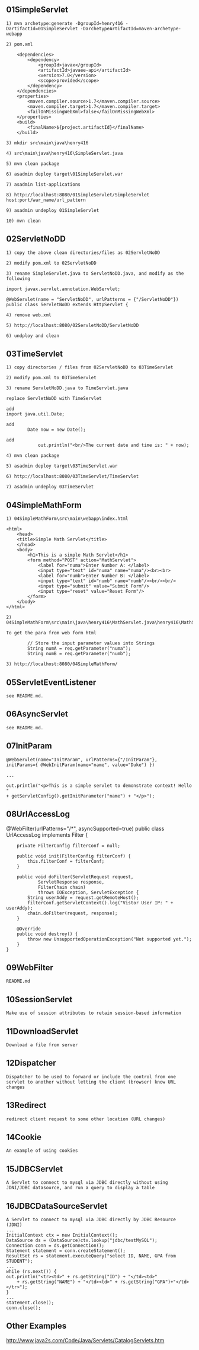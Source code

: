 01SimpleServlet
---------------

	1) mvn archetype:generate -DgroupId=henry416 -DartifactId=01SimpleServlet -DarchetypeArtifactId=maven-archetype-webapp

	2) pom.xml

		<dependencies>
			<dependency>
				<groupId>javax</groupId>
				<artifactId>javaee-api</artifactId>
				<version>7.0</version>
				<scope>provided</scope>
			</dependency>
		</dependencies>
		<properties>
			<maven.compiler.source>1.7</maven.compiler.source>
			<maven.compiler.target>1.7</maven.compiler.target>
			<failOnMissingWebXml>false</failOnMissingWebXml>
		</properties>
		<build>
			<finalName>${project.artifactId}</finalName>
		</build>
		
	3) mkdir src\main\java\henry416

	4) src\main\java\henry416\SimpleServlet.java

	5) mvn clean package

	6) asadmin deploy target\01SimpleServlet.war

	7) asadmin list-applications

	8) http://localhost:8080/01SimpleServlet/SimpleServlet
	host:port/war_name/url_pattern

	9) asadmin undeploy 01SimpleServlet

	10) mvn clean

02ServletNoDD
--------------

	1) copy the above clean directories/files as 02ServletNoDD

	2) modify pom.xml to 02ServletNoDD

	3) rename SimpleServlet.java to ServletNoDD.java, and modify as the following

	import javax.servlet.annotation.WebServlet;

	@WebServlet(name = "ServletNoDD", urlPatterns = {"/ServletNoDD"})
	public class ServletNoDD extends HttpServlet {

	4) remove web.xml

	5) http://localhost:8080/02ServletNoDD/ServletNoDD

	6) undploy and clean

03TimeServlet
-------------

	1) copy directories / files from 02ServletNoDD to 03TimeServlet

	2) modify pom.xml to 03TimeServlet

	3) rename ServletNoDD.java to TimeServlet.java

	replace ServletNoDD with TimeServlet

	add
	import java.util.Date;

	add
			Date now = new Date();

	add
				out.println("<br/>The current date and time is: " + now);

	4) mvn clean package

	5) asadmin deploy target\03TimeServlet.war

	6) http://localhost:8080/03TimeServlet/TimeServlet

	7) asadmin undeploy 03TimeServlet

04SimpleMathForm
----------------

	1) 04SimpleMathForm\src\main\webapp\index.html

	<html>
		<head>
		<title>Simple Math Servlet</title>
		</head>
		<body>
			<h1>This is a simple Math Servlet</h1>
			<form method="POST" action="MathServlet">
				<label for="numa">Enter Number A: </label>
				<input type="text" id="numa" name="numa"/><br><br>
				<label for="numb">Enter Number B: </label>
				<input type="text" id="numb" name="numb"/><br/><br/>
				<input type="submit" value="Submit Form"/>
				<input type="reset" value="Reset Form"/>
			</form>
		</body>
	</html>

	2) 04SimpleMathForm\src\main\java\henry416\MathServlet.java\henry416\MathServlet.java

	To get the para from web form html

			// Store the input parameter values into Strings
			String numA = req.getParameter("numa");
			String numB = req.getParameter("numb");
			
	3) http://localhost:8080/04SimpleMathForm/

05ServletEventListener
----------------------

	see README.md.

06AsyncServlet
--------------

	see README.md.

07InitParam
------------

	@WebServlet(name="InitParam", urlPatterns={"/InitParam"},
	initParams={ @WebInitParam(name="name", value="Duke") }) 

	...

	out.println("<p>This is a simple servlet to demonstrate context! Hello "
	+ getServletConfig().getInitParameter("name") + "</p>");

08UrlAccessLog
--------------

@WebFilter(urlPatterns="/*", asyncSupported=true)
	public class UrlAccessLog implements Filter {

		private FilterConfig filterConf = null;

		public void init(FilterConfig filterConf) {
			this.filterConf = filterConf;
		}

		public void doFilter(ServletRequest request,
				ServletResponse response,
				FilterChain chain)
				throws IOException, ServletException {
			String userAddy = request.getRemoteHost();
			filterConf.getServletContext().log("Vistor User IP: " + userAddy);
			chain.doFilter(request, response);
		}

		@Override
		public void destroy() {
			throw new UnsupportedOperationException("Not supported yet.");
		}
	}

09WebFilter
------------

	README.md

10SessionServlet
----------------

	Make use of session attributes to retain session-based information

11DownloadServlet
-----------------

	Download a file from server

12Dispatcher
-------------

	Dispatcher to be used to forward or include the control from one servlet to another without letting the client (browser) know URL changes

13Redirect
----------

	redirect client request to some other location (URL changes)

14Cookie
--------

	An example of using cookies

15JDBCServlet
-------------

	A Servlet to connect to mysql via JDBC directly without using JDNI/JDBC datasource, and run a query to display a table

16JDBCDataSourceServlet
-----------------------

	A Servlet to connect to mysql via JDBC directly by JDBC Resource (JDNI)
	...
	InitialContext ctx = new InitialContext();
	DataSource ds = (DataSource)ctx.lookup("jdbc/testMySQL");			
	Connection conn = ds.getConnection();
	Statement statement = conn.createStatement();
	ResultSet rs = statement.executeQuery("select ID, NAME, GPA from STUDENT");
	...
	while (rs.next()) {
	out.println("<tr><td>" + rs.getString("ID") + "</td><td>"
		+ rs.getString("NAME") + "</td><td>" + rs.getString("GPA")+"</td></tr>");
	}
	...
	statement.close();
	conn.close();
	
Other Examples
--------------

http://www.java2s.com/Code/Java/Servlets/CatalogServlets.htm

